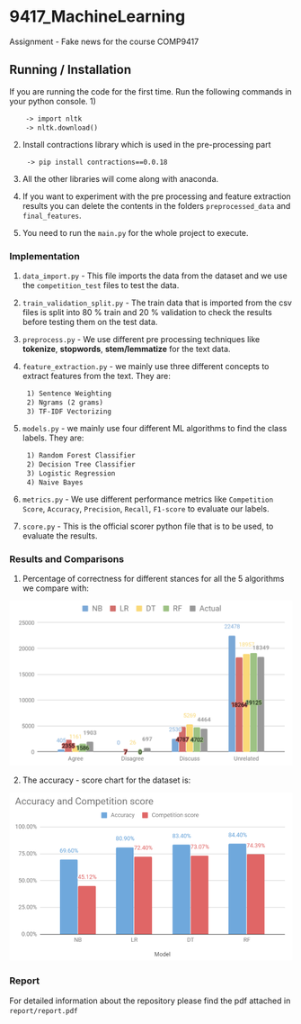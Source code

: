 # 9417_MachineLearning

Assignment - Fake news for the course COMP9417

## Running / Installation

If you are running the code for the first time. Run the following commands in your python console.
1) 

        -> import nltk
        -> nltk.download()
        
2) Install contractions library which is used in the pre-processing part

        -> pip install contractions==0.0.18
        
3) All the other libraries will come along with anaconda.

4) If you want to experiment with the pre processing and feature extraction results
you can delete the contents in the folders `preprocessed_data` and `final_features`.

5) You need to run the `main.py` for the whole project to execute.

### Implementation

1) `data_import.py` - This file imports the data from the dataset and we use the `competition_test` files to test the data.
2) `train_validation_split.py` - The train data that is imported from the csv files is split into 80 %
train and 20 % validation to check the results before testing them on the test data.
3) `preprocess.py` - We use different pre processing techniques like **tokenize**, **stopwords**, **stem/lemmatize** for the text data.
4) `feature_extraction.py` - we mainly use three different concepts to extract features from the text. They are:  
     
        1) Sentence Weighting 
        2) Ngrams (2 grams)
        3) TF-IDF Vectorizing
    
5) `models.py` - we mainly use four different ML algorithms to find the class labels. They are:  
     
        1) Random Forest Classifier
        2) Decision Tree Classifier
        3) Logistic Regression
        4) Naive Bayes
        
6) `metrics.py` -  We use different performance metrics like `Competition Score`, `Accuracy`, `Precision`,
`Recall`, `F1-score` to evaluate our labels.

7) `score.py` - This is the official scorer python file that is to be
used, to evaluate the results.

### Results and Comparisons

1) Percentage of correctness for different stances for all the 5 algorithms we compare with:

![correctness](images/correctness.png)
    
2) The accuracy - score chart for the dataset is: 

![accuracy-score](images/acctoscore.PNG)

### Report
For detailed information about the repository please find the pdf attached in `report/report.pdf`
